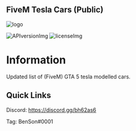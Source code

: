 ## FiveM Tesla Cars (Public)

[APIversionImg]: https://img.shields.io/badge/Car%20Staus-Stable-green
[licenseImg]: https://img.shields.io/badge/Version-0.1-blue

[logo]: https://i.imgur.com/PwZ4IPj.jpg
<!-- The stuff above isn't visible in the readme -->

![logo]

 ![APIversionImg] ![licenseImg]

# Information 

Updated list of (FiveM) GTA 5 tesla modelled cars.

## Quick Links

Discord: https://discord.gg/bh62as6

Tag: BenSon#0001
